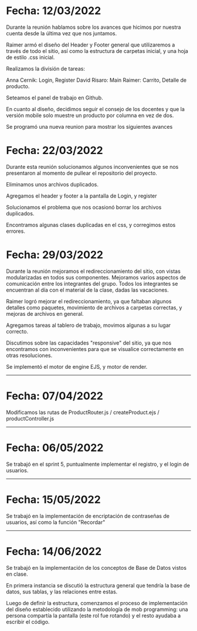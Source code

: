 # Fecha: 12/03/2022

Durante la reunión hablamos sobre los avances que hicimos por nuestra cuenta desde la última vez que nos juntamos. 

Raimer armó el diseño del Header y Footer general que utilizaremos a través de todo el sitio, así como la estructura de carpetas inicial, y una hoja de estilo .css inicial.

Realizamos la división de tareas:

Anna Cernik: Login, Register
David Risaro: Main
Raimer: Carrito, Detalle de producto.

Seteamos el panel de trabajo en Github.

En cuanto al diseño, decidimos seguir el consejo de los docentes y que la versión mobile solo muestre un producto por columna en vez de dos.

Se programó una nueva reunion para mostrar los siguientes avances

# Fecha: 22/03/2022

Durante esta reunión solucionamos algunos inconvenientes que se nos presentaron al momento de pullear el repositorio del proyecto.

Eliminamos unos archivos duplicados.

Agregamos el header y footer a la pantalla de Login, y register

Solucionamos el problema que nos ocasionó borrar los archivos duplicados.

Encontramos algunas clases duplicadas en el css, y corregimos estos errores.

# Fecha: 29/03/2022

Durante la reunión mejoramos el redireccionamiento del sitio, con vistas modularizadas en todos sus componentes. Mejoramos varios aspectos de comunicación entre los integrantes del grupo. Todos los integrantes se encuentran al día con el material de la clase, dadas las vacaciones. 

Raimer logró mejorar el redireccionamiento, ya que faltaban algunos detalles como paquetes, movimiento de archivos a carpetas correctas, y mejoras de archivos en general.

Agregamos tareas al tablero de trabajo, movimos algunas a su lugar correcto.

Discutimos sobre las capacidades "responsive" del sitio, ya que nos encontramos con inconvenientes para que se visualice correctamente en otras resoluciones.

Se implementó el motor de engine EJS, y motor de render.

--------------

# Fecha: 07/04/2022

Modificamos las rutas de ProductRouter.js / createProduct.ejs / productController.js

--------------

# Fecha: 06/05/2022

Se trabajó en el sprint 5, puntualmente implementar el registro, y el login de usuarios.

--------------

# Fecha: 15/05/2022

Se trabajó en la implementación de encriptación de contraseñas de usuarios, así como la función "Recordar"

--------------

# Fecha: 14/06/2022

Se trabajó en la implementación de los conceptos de Base de Datos vistos en clase.

En primera instancia se discutió la estructura general que tendría la base de datos, sus tablas, y las relaciones entre estas. 

Luego de definir la estructura, comenzamos el proceso de implementación del diseño establecido utilizando la metodología de mob programming: una persona compartía la pantalla (este rol fue rotando) y el resto ayudaba a escribir el código.
